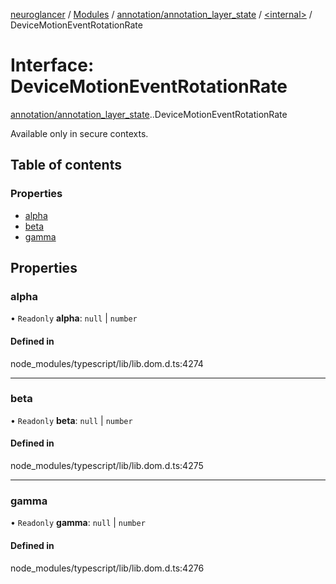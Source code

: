 [neuroglancer](../README.md) / [Modules](../modules.md) / [annotation/annotation\_layer\_state](../modules/annotation_annotation_layer_state.md) / [<internal\>](../modules/annotation_annotation_layer_state._internal_.md) / DeviceMotionEventRotationRate

# Interface: DeviceMotionEventRotationRate

[annotation/annotation_layer_state](../modules/annotation_annotation_layer_state.md).[<internal>](../modules/annotation_annotation_layer_state._internal_.md).DeviceMotionEventRotationRate

Available only in secure contexts.

## Table of contents

### Properties

- [alpha](annotation_annotation_layer_state._internal_.DeviceMotionEventRotationRate.md#alpha)
- [beta](annotation_annotation_layer_state._internal_.DeviceMotionEventRotationRate.md#beta)
- [gamma](annotation_annotation_layer_state._internal_.DeviceMotionEventRotationRate.md#gamma)

## Properties

### alpha

• `Readonly` **alpha**: ``null`` \| `number`

#### Defined in

node_modules/typescript/lib/lib.dom.d.ts:4274

___

### beta

• `Readonly` **beta**: ``null`` \| `number`

#### Defined in

node_modules/typescript/lib/lib.dom.d.ts:4275

___

### gamma

• `Readonly` **gamma**: ``null`` \| `number`

#### Defined in

node_modules/typescript/lib/lib.dom.d.ts:4276
